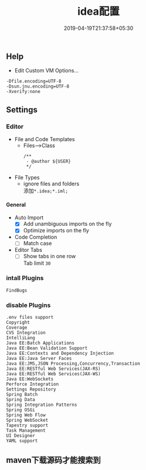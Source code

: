 ﻿---
title: "idea配置"
date: 2019-04-19T21:37:58+05:30
description: ""
tags: [idea]
---

## Help
- Edit Custom VM Options...
```
-Dfile.encoding=UTF-8
-Dsun.jnu.encoding=UTF-8
-Xverify:none
```
## Settings
### Editor
- File and Code Templates
   - Files-->Class
      ```    
      /**
       - @author ${USER}
       */
      ```
- File Types
   - ignore files and folders  
添加`*.idea;*.iml;`

#### General
- Auto Import
   - [x] Add unambiguous imports on the fly
   - [x] Optimize imports on the fly
- Code Completion 
   - [ ] Match case
- Editor Tabs
   - [ ] Show tabs in one row  
   Tab limit `30`
### intall Plugins
```
FindBugs
```

### disable Plugins
```
.env files support
Copyright
Coverage
CVS Integration
IntelliLang
Java EE:Batch Applications
Java EE:Bean Validation Support
Java EE:Contexts and Dependency Injection
Java EE:Java Server Faces
Java EE:JMS,JSON Processing,Concurrency,Transaction
Java EE:RESTful Web Services(JAX-RS)
Java EE:RESTful Web Services(JAX-WS)
Java EE:WebSockets
Perforce Integration
Settings Repository
Spring Batch
Spring Data
Spring Integration Patterns
Spring OSGi
Spring Web Flow
Spring WebSocket
Tapestry support
Task Management
UI Designer
YAML support
```
## maven下载源码才能搜索到
